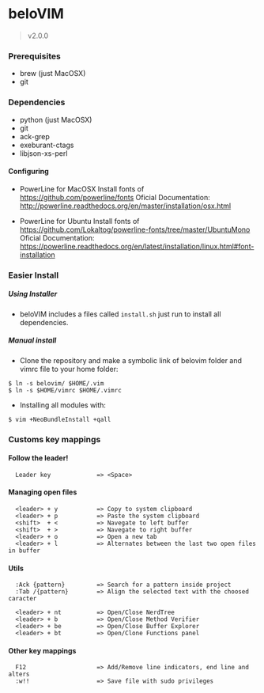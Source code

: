 # beloVIM
> v2.0.0

### Prerequisites
- brew (just MacOSX)
- git

### Dependencies

- python (just MacOSX)
- git
- ack-grep
- exeburant-ctags
- libjson-xs-perl

#### Configuring

  - PowerLine for MacOSX
    Install fonts of https://github.com/powerline/fonts
    Oficial Documentation:
      http://powerline.readthedocs.org/en/master/installation/osx.html

  - PowerLine for Ubuntu
    Install fonts of https://github.com/Lokaltog/powerline-fonts/tree/master/UbuntuMono
    Oficial Documentation:
      https://powerline.readthedocs.org/en/latest/installation/linux.html#font-installation

### Easier Install
##### Using Installer
- beloVIM includes a files called ```install.sh``` just run to install all dependencies.

##### Manual install
- Clone the repository and make a symbolic link of belovim folder and vimrc file to your home folder:
```
$ ln -s belovim/ $HOME/.vim
$ ln -s $HOME/vimrc $HOME/.vimrc
```
- Installing all modules with:
```
$ vim +NeoBundleInstall +qall
```

### Customs key mappings

#### Follow the leader!
```
  Leader key             => <Space>
```

#### Managing open files
```
  <leader> + y           => Copy to system clipboard
  <leader> + p           => Paste the system clipboard
  <shift>  + <           => Navegate to left buffer
  <shift>  + >           => Navegate to right buffer
  <leader> + o           => Open a new tab
  <leader> + l           => Alternates between the last two open files in buffer
```

#### Utils
```
  :Ack {pattern}         => Search for a pattern inside project
  :Tab /{pattern}        => Align the selected text with the choosed caracter

  <leader> + nt          => Open/Close NerdTree
  <leader> + b           => Open/Close Method Verifier
  <leader> + be          => Open/Close Buffer Explorer
  <leader> + bt          => Open/Clone Functions panel
```

#### Other key mappings
```
  F12                    => Add/Remove line indicators, end line and alters
  :w!!                   => Save file with sudo privileges
```
